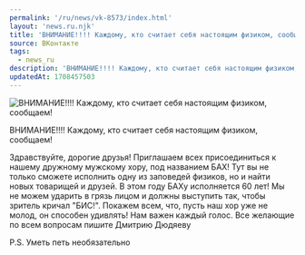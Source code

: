 ```yaml
---
permalink: '/ru/news/vk-8573/index.html'
layout: 'news.ru.njk'
title: 'ВНИМАНИЕ!!!! Каждому, кто считает себя настоящим физиком, сообщаем!'
source: ВКонтакте
tags:
  - news_ru
description: 'ВНИМАНИЕ!!!! Каждому, кто считает себя настоящим физиком, сообщаем!'
updatedAt: 1708457503
---
```

![ВНИМАНИЕ!!!! Каждому, кто считает себя настоящим физиком, сообщаем!](https://sun1-95.userapi.com/impg/L0akh7k6_hMZbU7Vv77QJahnLKPcyl8BClKDgA/xqWaYUmtYSU.jpg?size=510x382&quality=95&sign=c0bdcf38fcdb2fe5265517cfc0f04711&c_uniq_tag=XOzCPD-48NekwvFNv9LiWG3xSfjTsE4EF9QdByDMgrw&type=album)

ВНИМАНИЕ!!!! Каждому, кто считает себя настоящим физиком, сообщаем!

Здравствуйте, дорогие друзья! Приглашаем всех присоединиться к нашему дружному мужскому хору, под названием БАХ! Тут вы не только сможете исполнить одну из заповедей физиков, но и найти новых товарищей и друзей. В этом году БАХу исполняется 60 лет! Мы не можем ударить в грязь лицом и должны выступить так, чтобы зритель кричал "БИС!". Покажем всем, что, пусть наш хор уже не молод, он способен удивлять! Нам важен каждый голос. Все желающие по всем вопросам пишите Дмитрию Дюдяеву

P.S. Уметь петь необязательно
